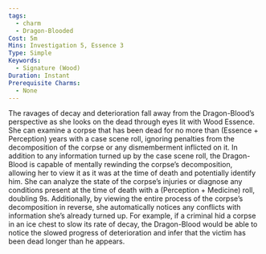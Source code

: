 ```yaml
---
tags:
  - charm
  - Dragon-Blooded
Cost: 5m
Mins: Investigation 5, Essence 3
Type: Simple
Keywords:
  - Signature (Wood)
Duration: Instant
Prerequisite Charms:
  - None
---
```

The ravages of decay and deterioration fall away from the Dragon-Blood’s perspective as she looks on the dead through eyes lit with Wood Essence. She can examine a corpse that has been dead for no more than (Essence + Perception) years with a case scene roll, ignoring penalties from the decomposition of the corpse or any dismemberment inflicted on it. In addition to any information turned up by the case scene roll, the Dragon-Blood is capable of mentally rewinding the corpse’s decomposition, allowing her to view it as it was at the time of death and potentially identify him. She can analyze the state of the corpse’s injuries or diagnose any conditions present at the time of death with a (Perception + Medicine) roll, doubling 9s. Additionally, by viewing the entire process of the corpse’s decomposition in reverse, she automatically notices any conflicts with information she’s already turned up. For example, if a criminal hid a corpse in an ice chest to slow its rate of decay, the Dragon-Blood would be able to notice the slowed progress of deterioration and infer that the victim has been dead longer than he appears.